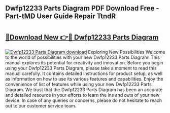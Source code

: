 ## Dwfp12233 Parts Diagram PDF Download Free - Part-tMD User Guide Repair TtndR

# <h2><a href="http://dfo61u.blite.top/?on=Dwfp12233+Parts+Diagram">🔗Download New 👉🔴 Dwfp12233 Parts Diagram</a></h2>

[![Dwfp12233 Parts Diagram download](https://i.imgur.com/lujVjoI.png)](http://dfo61u.blite.top/?on=Dwfp12233+Parts+Diagram)
Exploring New Possibilities Welcome to the world of possibilities with your new Dwfp12233 Parts Diagram! This manual explores its potential for creativity and innovation. Before you begin using your Dwfp12233 Parts Diagram, please take a moment to read this manual carefully. It contains detailed instructions for product setup, as well as information on how to use its various features and capabilities. Enjoy the convenience of list of features while using your new Dwfp12233 Parts Diagram. We trust that the Dwfp12233 Parts Diagram has been an accurate and detailed resource in your efforts to learn the ins and outs of your new device. In case of any queries or concerns, please do not hesitate to reach out to our customer service team.
